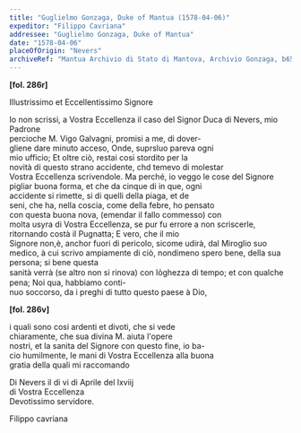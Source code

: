 ```yaml
---
title: "Guglielmo Gonzaga, Duke of Mantua (1578-04-06)"
expeditor: "Filippo Cavriana"
addressee: "Guglielmo Gonzaga, Duke of Mantua"
date: "1578-04-06"
placeOfOrigin: "Nevers"
archiveRef: "Mantua Archivio di Stato di Mantova, Archivio Gonzaga, b654, fols. 286r-286v"
---
```



**[fol. 286r]**

Illustrissimo  et Eccellentissimo Signore 

  
Io non  scrissi, a Vostra Eccellenza  il caso del Signor Duca di Nevers, mio Padrone   
percioche M. Vigo Galvagni, promisi a me, di dover-  
gliene dare minuto acceso, Onde, suprsluo pareva ogni   
mio ufficio; Et oltre ciò, restai cosi stordito per la   
novità di questo  strano accidente, chd temevo di molestar   
Vostra Eccellenza  scrivendole. Ma perché, io veggo le cose del Signore   
pigliar buona forma, et che da cinque di in que, ogni   
accidente si rimette, si di quelli  della piaga, et de   
seni, che ha, nella coscia, come della febre, ho pensato   
con questa buona nova, (emendar il fallo commesso) con   
molta usyra di Vostra Eccellenza, se pur fu errore a non scriscerle,   
ritornando costà il Pugnatta; E vero, che il mio   
Signore  non,è, anchor fuori di pericolo, sicome udirà, dal Miroglio suo medico, à cui scrivo ampiamente di ciò, nondimeno spero bene, della sua persona; si bene questa   
sanità verrà (se altro non  si rinova) con  lo̍ghezza di tempo; et con  qualche pena; Noi qua, habbiamo conti-  
nuo soccorso, da i preghi di tutto questo  paese à Dio,


**[fol. 286v]**

i quali sono cosi ardenti et divoti, che si vede   
chiaramente, che sua divina M. aiuta l'opere   
nostri, et la sanita del Signore  con questo  fine, io ba-  
cio humilmente, le mani di Vostra Eccellenza  alla buona   
gratia  della quali  mi raccomando 

Di Nevers il di vi di Aprile del lxviij  
di Vostra Eccellenza   
Devotissimo  servidore.
            
Filippo cavriana

